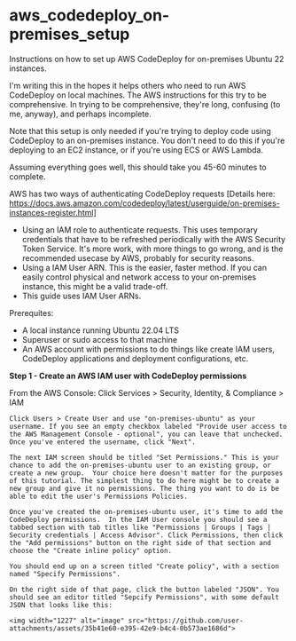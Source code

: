 # aws_codedeploy_on-premises_setup
Instructions on how to set up AWS CodeDeploy for on-premises Ubuntu 22 instances. 

I'm writing this in the hopes it helps others who need to run AWS CodeDeploy on local machines. The AWS instructions for this try to be comprehensive. In trying to be comprehensive, they're long, confusing (to me, anyway), and perhaps incomplete.

Note that this setup is only needed if you're trying to deploy code using CodeDeploy to an on-premises instance. You don't need to do this if you're deploying to an EC2 instance, or if you're using ECS or AWS Lambda.

Assuming everything goes well, this should take you 45-60 minutes to complete.

AWS has two ways of authenticating CodeDeploy requests [Details here: https://docs.aws.amazon.com/codedeploy/latest/userguide/on-premises-instances-register.html]
  - Using an IAM role to authenticate requests. This uses temporary credentials that have to be refreshed periodically with the AWS Security Token Service. It's more work, with more things to go wrong, and is the recommended usecase by AWS, probably for security reasons.
  - Using a IAM User ARN. This is the easier, faster method. If you can easily control physical and network access to your on-premises instance, this might be a valid trade-off.
  - This guide uses IAM User ARNs.

Prerequites:
  - A local instance running Ubuntu 22.04 LTS
  - Superuser or sudo access to that machine
  - An AWS account with permissions to do things like create IAM users, CodeDeploy applications and deployment configurations, etc.

**Step 1 - Create an AWS IAM user with CodeDeploy permissions**

  From the AWS Console:
    Click Services > Security, Identity, & Compliance > IAM

    Click Users > Create User and use "on-premises-ubuntu" as your username. If you see an empty checkbox labeled "Provide user access to the AWS Management Console - optional", you can leave that unchecked. Once you've entered the username, click "Next".

    The next IAM screen should be titled "Set Permissions." This is your chance to add the on-premises-ubuntu user to an existing group, or create a new group.  Your choice here doesn't matter for the purposes of this tutorial. The simplest thing to do here might be to create a new group and give it no permissions. The thing you want to do is be able to edit the user's Permissions Policies.

    Once you've created the on-premises-ubuntu user, it's time to add the CodeDeploy permissions.  In the IAM User console you should see a tabbed section with tab titles like "Permissions | Groups | Tags | Security credentials | Access Advisor". Click Permissions, then click the "Add permissions" button on the right side of that section and choose the "Create inline policy" option.

    You should end up on a screen titled "Create policy", with a section named "Specify Permissions". 
    
    On the right side of that page, click the button labeled "JSON". You should see an editor titled "Sepcify Permissions", with some default JSON that looks like this:

    <img width="1227" alt="image" src="https://github.com/user-attachments/assets/35b41e60-e395-42e9-b4c4-0b573ae1686d">


    

    

    
    

    
    
    

  
